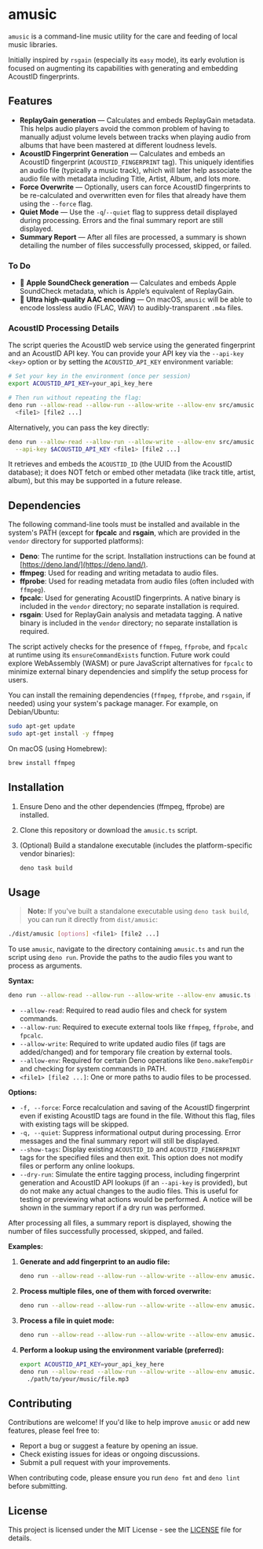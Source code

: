 # amusic

`amusic` is a command-line music utility for the care and feeding of local music
libraries.

Initially inspired by `rsgain` (especially its `easy` mode), its early evolution
is focused on augmenting its capabilities with generating and embedding AcoustID
fingerprints.

## Features

- **ReplayGain generation** — Calculates and embeds ReplayGain metadata. This
  helps audio players avoid the common problem of having to manually adjust
  volume levels between tracks when playing audio from albums that have been
  mastered at different loudness levels.
- **AcoustID Fingerprint Generation** — Calculates and embeds an AcoustID
  fingerprint (`ACOUSTID_FINGERPRINT` tag). This uniquely identifies an audio
  file (typically a music track), which will later help associate the audio file
  with metadata including Title, Artist, Album, and lots more.
- **Force Overwrite** — Optionally, users can force AcoustID fingerprints to be
  re-calculated and overwritten even for files that already have them using the
  `--force` flag.
- **Quiet Mode** — Use the `-q`/`--quiet` flag to suppress detail displayed
  during processing. Errors and the final summary report are still displayed.
- **Summary Report** — After all files are processed, a summary is shown
  detailing the number of files successfully processed, skipped, or failed.

### To Do

- 🚧 **Apple SoundCheck generation** — Calculates and embeds Apple SoundCheck
  metadata, which is Apple’s equivalent of ReplayGain.
- 🚧 **Ultra high-quality AAC encoding** — On macOS, `amusic` will be able to
  encode lossless audio (FLAC, WAV) to audibly-transparent `.m4a` files.

### AcoustID Processing Details

The script queries the AcoustID web service using the generated fingerprint and
an AcoustID API key. You can provide your API key via the `--api-key <key>`
option or by setting the `ACOUSTID_API_KEY` environment variable:

```bash
# Set your key in the environment (once per session)
export ACOUSTID_API_KEY=your_api_key_here

# Then run without repeating the flag:
deno run --allow-read --allow-run --allow-write --allow-env src/amusic.ts \
  <file1> [file2 ...]
```

Alternatively, you can pass the key directly:

```bash
deno run --allow-read --allow-run --allow-write --allow-env src/amusic.ts \
  --api-key $ACOUSTID_API_KEY <file1> [file2 ...]
```

It retrieves and embeds the `ACOUSTID_ID` (the UUID from the AcoustID database);
it does NOT fetch or embed other metadata (like track title, artist, album), but
this may be supported in a future release.

## Dependencies

The following command-line tools must be installed and available in the system's
PATH (except for **fpcalc** and **rsgain**, which are provided in the `vendor`
directory for supported platforms):

- **Deno**: The runtime for the script. Installation instructions can be found
  at [https://deno.land/](https://deno.land/).
- **ffmpeg**: Used for reading and writing metadata to audio files.
- **ffprobe**: Used for reading metadata from audio files (often included with
  `ffmpeg`).
- **fpcalc**: Used for generating AcoustID fingerprints. A native binary is
  included in the `vendor` directory; no separate installation is required.
- **rsgain**: Used for ReplayGain analysis and metadata tagging. A native binary
  is included in the `vendor` directory; no separate installation is required.

The script actively checks for the presence of `ffmpeg`, `ffprobe`, and `fpcalc`
at runtime using its `ensureCommandExists` function. Future work could explore
WebAssembly (WASM) or pure JavaScript alternatives for `fpcalc` to minimize
external binary dependencies and simplify the setup process for users.

You can install the remaining dependencies (`ffmpeg`, `ffprobe`, and `rsgain`,
if needed) using your system's package manager. For example, on Debian/Ubuntu:

```bash
sudo apt-get update
sudo apt-get install -y ffmpeg
```

On macOS (using Homebrew):

```bash
brew install ffmpeg
```

## Installation

1. Ensure Deno and the other dependencies (ffmpeg, ffprobe) are installed.
2. Clone this repository or download the `amusic.ts` script.
3. (Optional) Build a standalone executable (includes the platform-specific
   vendor binaries):

   ```bash
   deno task build
   ```

## Usage

> **Note:** If you've built a standalone executable using `deno task build`, you
> can run it directly from `dist/amusic`:

```bash
./dist/amusic [options] <file1> [file2 ...]
```

To use `amusic`, navigate to the directory containing `amusic.ts` and run the
script using `deno run`. Provide the paths to the audio files you want to
process as arguments.

**Syntax:**

```bash
deno run --allow-read --allow-run --allow-write --allow-env amusic.ts [options] <file1> [file2 ...]
```

- `--allow-read`: Required to read audio files and check for system commands.
- `--allow-run`: Required to execute external tools like `ffmpeg`, `ffprobe`,
  and `fpcalc`.
- `--allow-write`: Required to write updated audio files (if tags are
  added/changed) and for temporary file creation by external tools.
- `--allow-env`: Required for certain Deno operations like `Deno.makeTempDir`
  and checking for system commands in PATH.
- `<file1> [file2 ...]`: One or more paths to audio files to be processed.

**Options:**

- `-f, --force`: Force recalculation and saving of the AcoustID fingerprint even
  if existing AcoustID tags are found in the file. Without this flag, files with
  existing tags will be skipped.
- `-q, --quiet`: Suppress informational output during processing. Error messages
  and the final summary report will still be displayed.
- `--show-tags`: Display existing `ACOUSTID_ID` and `ACOUSTID_FINGERPRINT` tags
  for the specified files and then exit. This option does not modify files or
  perform any online lookups.
- `--dry-run`: Simulate the entire tagging process, including fingerprint
  generation and AcoustID API lookups (if an `--api-key` is provided), but do
  not make any actual changes to the audio files. This is useful for testing or
  previewing what actions would be performed. A notice will be shown in the
  summary report if a dry run was performed.

After processing all files, a summary report is displayed, showing the number of
files successfully processed, skipped, and failed.

**Examples:**

1. **Generate and add fingerprint to an audio file:**

   ```bash
   deno run --allow-read --allow-run --allow-write --allow-env amusic.ts "./path/to/your/music file.mp3"
   ```

2. **Process multiple files, one of them with forced overwrite:**

   ```bash
   deno run --allow-read --allow-run --allow-write --allow-env amusic.ts --force "./path/to/your/music file.flac" "./another/audio.ogg"
   ```

3. **Process a file in quiet mode:**
   ```bash
   deno run --allow-read --allow-run --allow-write --allow-env amusic.ts --quiet "./path/to/quiet_process.mp3"
   ```

4. **Perform a lookup using the environment variable (preferred):**
   ```bash
   export ACOUSTID_API_KEY=your_api_key_here
   deno run --allow-read --allow-run --allow-write --allow-env amusic.ts \
     ./path/to/your/music/file.mp3
   ```

## Contributing

Contributions are welcome! If you'd like to help improve `amusic` or add new
features, please feel free to:

- Report a bug or suggest a feature by opening an issue.
- Check existing issues for ideas or ongoing discussions.
- Submit a pull request with your improvements.

When contributing code, please ensure you run `deno fmt` and `deno lint` before
submitting.

## License

This project is licensed under the MIT License - see the [LICENSE](LICENSE) file
for details.
